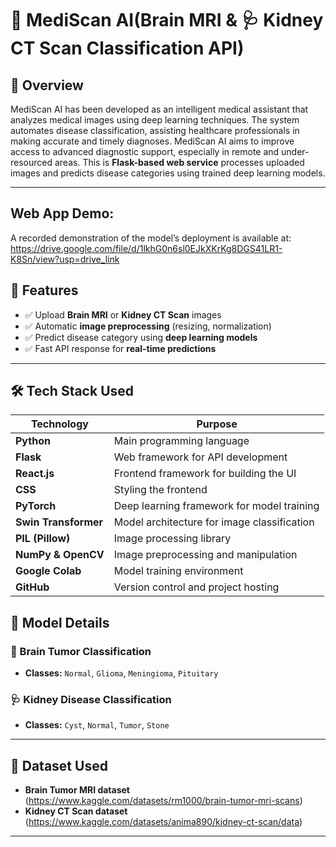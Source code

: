 # 🧠 MediScan AI(Brain MRI & 🩺 Kidney CT Scan Classification API)

## 🚀 Overview
 MediScan AI has been developed as an intelligent medical assistant that analyzes medical images using deep learning techniques. The system automates disease classification, assisting healthcare professionals in making accurate and timely diagnoses. MediScan AI aims to improve access to advanced diagnostic support, especially in remote and under-resourced areas. This is **Flask-based web service** processes uploaded images and predicts disease categories using trained deep learning models.

---
## Web App Demo: 
A recorded demonstration of the model’s deployment is available at: https://drive.google.com/file/d/1lkhG0n6sl0EJkXKrKg8DGS41LR1-K8Sn/view?usp=drive_link
## 🌟 Features
- ✅ Upload **Brain MRI** or **Kidney CT Scan** images
- ✅ Automatic **image preprocessing** (resizing, normalization)
- ✅ Predict disease category using **deep learning models**
- ✅ Fast API response for **real-time predictions**

---

## 🛠️ Tech Stack Used  

| Technology         | Purpose                                      |
|--------------------|----------------------------------------------|
| **Python**        | Main programming language                   |
| **Flask**         | Web framework for API development           |
| **React.js**      | Frontend framework for building the UI      |
| **CSS**           | Styling the frontend                        |
| **PyTorch**       | Deep learning framework for model training  |
| **Swin Transformer** | Model architecture for image classification |
| **PIL (Pillow)**  | Image processing library                    |
| **NumPy & OpenCV**| Image preprocessing and manipulation        |
| **Google Colab**  | Model training environment                  |
| **GitHub**        | Version control and project hosting         |


## 🔬 Model Details
### **🧠 Brain Tumor Classification**
- **Classes:** `Normal`, `Glioma`, `Meningioma`, `Pituitary`

### **🩺 Kidney Disease Classification**
- **Classes:** `Cyst`, `Normal`, `Tumor`, `Stone`

---

## 📂 Dataset Used
- **Brain Tumor MRI dataset** (https://www.kaggle.com/datasets/rm1000/brain-tumor-mri-scans)
- **Kidney CT Scan dataset** (https://www.kaggle.com/datasets/anima890/kidney-ct-scan/data)

---
